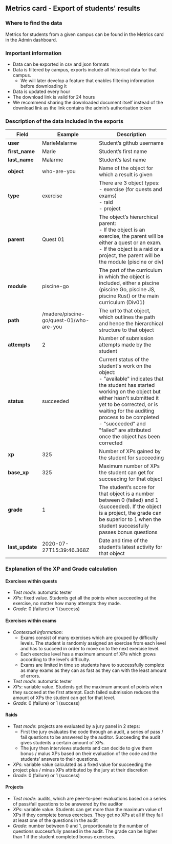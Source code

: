 ## Metrics card - Export of students' results

### Where to find the data
Metrics for students from a given campus can be found in the Metrics card in the Admin dashboard.

### Important information
* Data can be exported in csv and json formats
* Data is filtered by campus, exports include all historical data for that campus.
  * We will later develop a feature that enables filtering information before downloading it
* Data is updated every hour
* The download link is valid for 24 hours
* We recommend sharing the downloaded document itself instead of the download link as the link contains the admin’s authorisation token


### Description of the data included in the exports

Field | Example | Description
----- | ----- | -----
**user** | MarieMalarme | Student’s github username
**first_name** | Marie | Student’s first name
**last_name** | Malarme | Student’s last name
**object** | who-are-you | Name of the object for which a result is given
**type** | exercise | There are 3 object types: <br/> - exercise (for quests and exams) <br/> - raid <br/> - project
**parent** | Quest 01 | The object’s hierarchical parent: <br/> - If the object is an exercise, the parent will be either a quest or an exam. <br/> - If the object is a raid or a project, the parent will be the module (piscine or div)
**module** | piscine-go | The part of the curriculum in which the object is included, either a piscine (piscine Go, piscine JS, piscine Rust) or the main curriculum (Div01)
**path** | /madere/piscine-go/quest-01/who-are-you | The url to that object, which outlines the path and hence the hierarchical structure to that object
**attempts** | 2 | Number of submission attempts made by the student
**status** | succeeded | Current status of the student's work on the object: <br/> - "available" indicates that the student has started working on the object but either hasn't submitted it yet to be corrected, or is waiting for the auditing process to be completed <br/> - "succeeded" and "failed" are attributed once the object has been corrected
**xp** | 325 | Number of XPs gained by the student for succeeding
**base_xp** | 325 | Maximum number of XPs the student can get for succeeding for that object
**grade** | 1 | The student’s score for that object is a number between 0 (failed) and 1 (succeeded). If the object is a project, the grade can be superior to 1 when the student successfully passes bonus questions
**last_update** | 2020-07-27T15:39:46.368Z | Date and time of the student’s latest activity for that object

### Explanation of the XP and Grade calculation

#### Exercises within quests
* _Test mode_: automatic tester
* _XPs_: fixed value. Students get all the points when succeeding at the exercise, no matter how many attempts they made.
* _Grade_: 0 (failure) or 1 (success)

#### Exercises within exams
* _Contextual information_:
  * Exams consist of many exercises which are grouped by difficulty levels. The student is randomly assigned an exercise from each level and has to succeed in order to move on to the next exercise level.
  * Each exercise level has a maximum amount of XPs which grows according to the level’s difficulty.
  * Exams are limited in time so students have to successfully complete as many exams as they can as fast as they can with the least amount of errors.
* _Test mode_: automatic tester
* _XPs_: variable value. Students get the maximum amount of points when they succeed at the first attempt. Each failed submission reduces the amount of XPs the student can get for that level.
* _Grade_: 0 (failure) or 1 (success)

#### Raids
* _Test mode_: projects are evaluated by a jury panel in 2 steps: 
  * First the jury evaluates the code through an audit, a series of pass / fail questions to be answered by the auditor. Succeeding the audit gives students a certain amount of XPs.
  * The jury then interviews students and can decide to give them bonus / malus XPs based on their evaluation of the code and the students’ answers to their questions.
* _XPs_: variable value calculated as a fixed value for succeeding the project plus / minus XPs attributed by the jury at their discretion
* _Grade_: 0 (failure) or 1 (success)

#### Projects
* _Test mode_: audits, which are peer-to-peer evaluations based on a series of pass/fail questions to be answered by the auditor
* _XPs_: variable value. Students can get more than the maximum value of XPs if they complete bonus exercises. They get no XPs at all if they fail at least one of the questions in the audit
* _Grade_: number between 0 and 1, proportionate to the number of questions successfully passed in the audit. The grade can be higher than 1 if the student completed bonus exercises.



